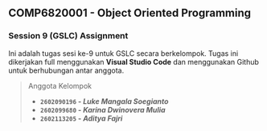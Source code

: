 ## COMP6820001 - Object Oriented Programming

### Session 9 (GSLC) Assignment

Ini adalah tugas sesi ke-9 untuk GSLC secara berkelompok. Tugas ini dikerjakan full menggunakan **Visual Studio Code** dan menggunakan Github untuk berhubungan antar anggota.

> Anggota Kelompok
>
> - **`2602090196` - _Luke Mangala Soegianto_**
> - **`2602099680` - _Karina Dwinovera Mulia_**
> - **`2602113205` - _Aditya Fajri_**
